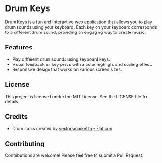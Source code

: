 # Drum Keys 

Drum Keys is a fun and interactive web application that allows you to play drum sounds using your keyboard. Each key on your keyboard corresponds to a different drum sound, providing an engaging way to create music.

## Features

- Play different drum sounds using keyboard keys.
- Visual feedback on key press with a color highlight and scaling effect.
- Responsive design that works on various screen sizes.

## License

This project is licensed under the MIT License. See the LICENSE file for details.

## Credits

- Drum icons created by [vectorsmarket15 - Flaticon](https://www.flaticon.com/free-icons/drum).

## Contributing

Contributions are welcome! Please feel free to submit a Pull Request.
